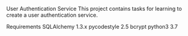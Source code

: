 User Authentication Service
This project contains tasks for learning to create a user authentication service.

Requirements
SQLAlchemy 1.3.x
pycodestyle 2.5
bcrypt
python3 3.7

